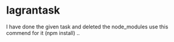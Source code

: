 # lagrantask
I have done the given task and deleted the node_modules use this commend for it (npm install) .. 
